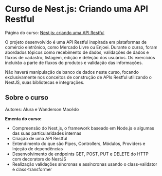 # Curso de Nest.js: Criando uma API Restful

Página do curso: [Nest.js: criando uma API Restful](https://cursos.alura.com.br/course/nestjs-criando-api-resftul)

O projeto desenvolvido é uma API Restful inspirada em plataformas de comércio eletrônico, como Mercado Livre ou Enjoei. Durante o curso, foram abordados tópicos como recebimento de dados, validações de dados e fluxos de cadastro, listagem, edição e deleção dos usuários. Os exercícios incluirão a parte de fluxos do produtos e validação das informações.

Não haverá manipulação de banco de dados neste curso, focando exclusivamente nos conceitos de construção de APIs Restful utilizando o NestJS, suas bibliotecas e integrações.

## Sobre o curso

Autores: Alura e Wanderson Macêdo

**Ementa do curso:**

- Compreensão do Nest.js, o framework baseado em Node.js e algumas das suas particularidades internas
- Criação de uma API Restful
- Entendimento do que são Pipes, Controllers, Módulos, Providers e Injeção de dependências
- Desenvolvimento de endpoints GET, POST, PUT e DELETE do HTTP com decorators do NestJS
- Realização validações síncronas e assíncronas usando o class-validator e class-transformer
